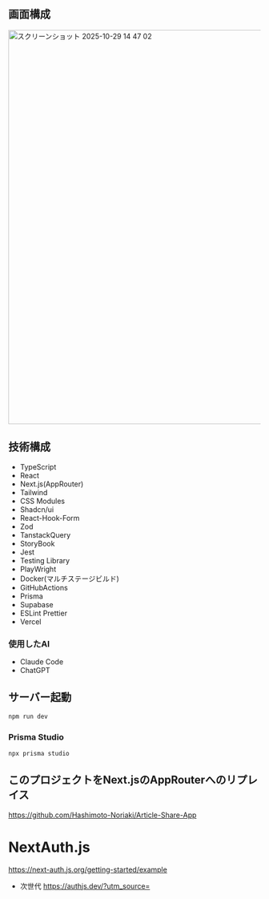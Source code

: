 ## 画面構成
<img width="1437" height="787" alt="スクリーンショット 2025-10-29 14 47 02" src="https://github.com/user-attachments/assets/0fa79583-cfab-4d44-a4e7-d3deac320715" />

## 技術構成
- TypeScript
- React
- Next.js(AppRouter)
- Tailwind
- CSS Modules
- Shadcn/ui
- React-Hook-Form
- Zod
- TanstackQuery
- StoryBook
- Jest
- Testing Library
- PlayWright
- Docker(マルチステージビルド)
- GitHubActions
- Prisma
- Supabase
- ESLint Prettier
- Vercel

### 使用したAI
- Claude Code
- ChatGPT

## サーバー起動
```bash
npm run dev
```

### Prisma Studio
```
npx prisma studio
```

## このプロジェクトをNext.jsのAppRouterへのリプレイス

https://github.com/Hashimoto-Noriaki/Article-Share-App

# NextAuth.js
https://next-auth.js.org/getting-started/example
- 次世代
https://authjs.dev/?utm_source=
